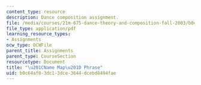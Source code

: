 ```yaml
---
content_type: resource
description: Dance composition assignment.
file: /media/courses/21m-675-dance-theory-and-composition-fall-2003/b0c64af03dc13dce3644dcebd8494fae_assignment_02.pdf
file_type: application/pdf
learning_resource_types:
- Assignments
ocw_type: OCWFile
parent_title: Assignments
parent_type: CourseSection
resourcetype: Document
title: "\u201CName Map\u201D Phrase"
uid: b0c64af0-3dc1-3dce-3644-dcebd8494fae
---
```

